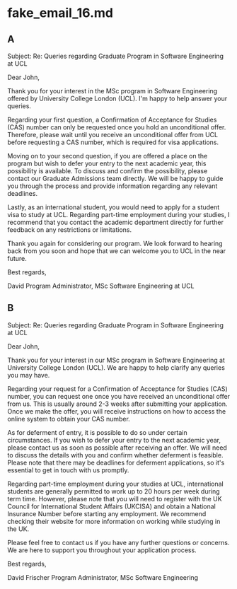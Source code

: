 # fake_email_16.md

## A

Subject: Re: Queries regarding Graduate Program in Software Engineering at UCL

Dear John,

Thank you for your interest in the MSc program in Software Engineering offered by University College London (UCL). I'm happy to help answer your queries.

Regarding your first question, a Confirmation of Acceptance for Studies (CAS) number can only be requested once you hold an unconditional offer. Therefore, please wait until you receive an unconditional offer from UCL before requesting a CAS number, which is required for visa applications.

Moving on to your second question, if you are offered a place on the program but wish to defer your entry to the next academic year, this possibility is available. To discuss and confirm the possibility, please contact our Graduate Admissions team directly. We will be happy to guide you through the process and provide information regarding any relevant deadlines.

Lastly, as an international student, you would need to apply for a student visa to study at UCL. Regarding part-time employment during your studies, I recommend that you contact the academic department directly for further feedback on any restrictions or limitations.

Thank you again for considering our program. We look forward to hearing back from you soon and hope that we can welcome you to UCL in the near future.

Best regards,

David
Program Administrator, MSc Software Engineering at UCL

## B

Subject: Re: Queries regarding Graduate Program in Software Engineering at UCL

Dear John,

Thank you for your interest in our MSc program in Software Engineering at University College London (UCL). We are happy to help clarify any queries you may have.

Regarding your request for a Confirmation of Acceptance for Studies (CAS) number, you can request one once you have received an unconditional offer from us. This is usually around 2-3 weeks after submitting your application. Once we make the offer, you will receive instructions on how to access the online system to obtain your CAS number.

As for deferment of entry, it is possible to do so under certain circumstances. If you wish to defer your entry to the next academic year, please contact us as soon as possible after receiving an offer. We will need to discuss the details with you and confirm whether deferment is feasible. Please note that there may be deadlines for deferment applications, so it's essential to get in touch with us promptly.

Regarding part-time employment during your studies at UCL, international students are generally permitted to work up to 20 hours per week during term time. However, please note that you will need to register with the UK Council for International Student Affairs (UKCISA) and obtain a National Insurance Number before starting any employment. We recommend checking their website for more information on working while studying in the UK.

Please feel free to contact us if you have any further questions or concerns. We are here to support you throughout your application process.

Best regards,

David Frischer
Program Administrator, MSc Software Engineering



